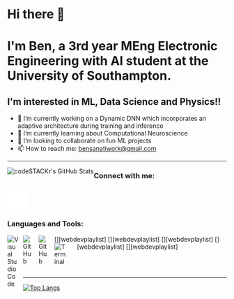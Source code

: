 # Hi there 👋<br />
# I'm Ben, a 3rd year MEng Electronic Engineering with AI student at the University of Southampton. 

## I'm interested in ML, Data Science and Physics!!
- 🔭 I’m currently working on a Dynamic DNN which incorporates an adaptive architecture during training and inference 
- 🌱 I’m currently learning about Computational Neuroscience
- 👯 I’m looking to collaborate on fun ML projects
- 📫 How to reach me: bensanatiwork@gmail.com

---

<img align="left" alt="codeSTACKr's GitHub Stats" src="https://github-readme-stats.vercel.app/api?username=ben-sanati&count_private=true&show_icons=true&theme=radical&hide_border=false" />

### Connect with me:

[![LinkedIn](./img/linkedin-dark.svg)](https://www.linkedin.com/in/benjamin-sanati)

### Languages and Tools:

[<img align="left" alt="Visual Studio Code" width="26px" src="https://cdn.jsdelivr.net/gh/devicons/devicon/icons/vscode/vscode-original.svg" style="padding-right:10px;" />][webdevplaylist]
[<img align="left" alt="GitHub" width="26px" src="https://user-images.githubusercontent.com/3369400/139447912-e0f43f33-6d9f-45f8-be46-2df5bbc91289.png" style="padding-right:10px;" />][webdevplaylist]
[<img align="left" alt="GitHub" width="26px" src="https://user-images.githubusercontent.com/3369400/139448065-39a229ba-4b06-434b-bc67-616e2ed80c8f.png" style="padding-right:10px;" />][webdevplaylist]
[<img align="left" alt="Terminal" width="26px" src="./img/terminal-light.svg" />][webdevplaylist]
[<img align="left" alt="Terminal" width="26px" src="./img/terminal-dark.svg" />][webdevplaylist]

<br />
<br />

---

[![Top Langs](https://github-readme-stats.vercel.app/api/top-langs/?username=ben-sanati)](https://github.com/anuraghazra/github-readme-stats)